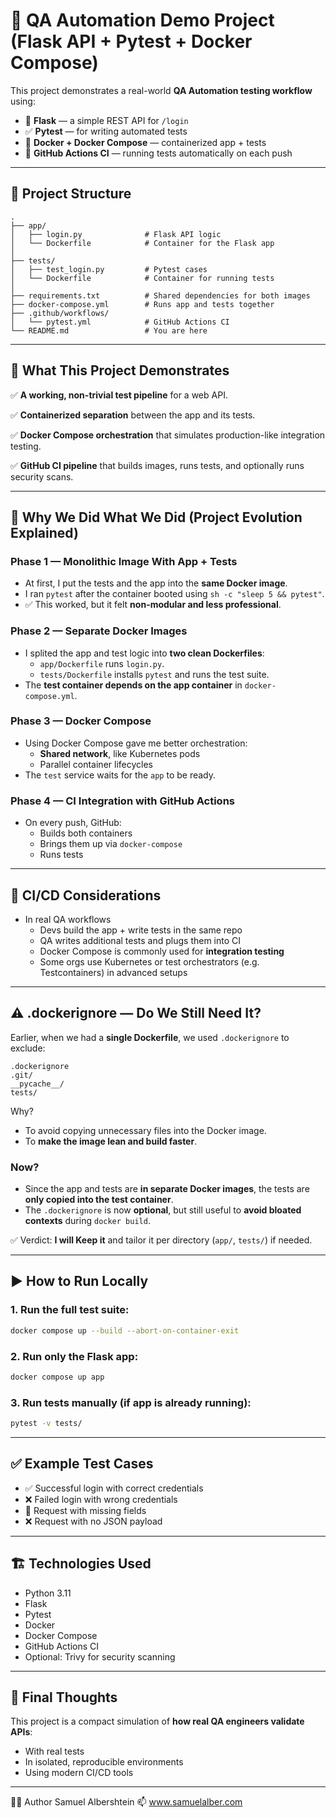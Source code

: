 # 🧪 QA Automation Demo Project (Flask API + Pytest + Docker Compose)

This project demonstrates a real-world **QA Automation testing workflow** using:

- 🐍 **Flask** — a simple REST API for `/login`
- ✅ **Pytest** — for writing automated tests
- 🐳 **Docker + Docker Compose** — containerized app + tests
- 🔄 **GitHub Actions CI** — running tests automatically on each push

---

## 📂 Project Structure

```
.
├── app/
│   ├── login.py              # Flask API logic
│   └── Dockerfile            # Container for the Flask app
│
├── tests/
│   ├── test_login.py         # Pytest cases
│   └── Dockerfile            # Container for running tests
│
├── requirements.txt          # Shared dependencies for both images
├── docker-compose.yml        # Runs app and tests together
├── .github/workflows/
│   └── pytest.yml            # GitHub Actions CI
└── README.md                 # You are here
```

---

## 🚀 What This Project Demonstrates

✅ **A working, non-trivial test pipeline** for a web API.

✅ **Containerized separation** between the app and its tests.

✅ **Docker Compose orchestration** that simulates production-like integration testing.

✅ **GitHub CI pipeline** that builds images, runs tests, and optionally runs security scans.

---

## 🧠 Why We Did What We Did (Project Evolution Explained)

### Phase 1 — Monolithic Image With App + Tests

- At first, I put the tests and the app into the **same Docker image**.
- I ran `pytest` after the container booted using `sh -c "sleep 5 && pytest"`.
- ✅ This worked, but it felt **non-modular and less professional**.

### Phase 2 — Separate Docker Images

- I splited the app and test logic into **two clean Dockerfiles**:
  - `app/Dockerfile` runs `login.py`.
  - `tests/Dockerfile` installs `pytest` and runs the test suite.
- The **test container depends on the app container** in `docker-compose.yml`.

### Phase 3 — Docker Compose

- Using Docker Compose gave me better orchestration:
  - **Shared network**, like Kubernetes pods
  - Parallel container lifecycles
- The `test` service waits for the `app` to be ready.

### Phase 4 — CI Integration with GitHub Actions

- On every push, GitHub:
  - Builds both containers
  - Brings them up via `docker-compose`
  - Runs tests

---

## 🔁 CI/CD Considerations

- In real QA workflows
  - Devs build the app + write tests in the same repo
  - QA writes additional tests and plugs them into CI
  - Docker Compose is commonly used for **integration testing**
  - Some orgs use Kubernetes or test orchestrators (e.g. Testcontainers) in advanced setups

---

## ⚠️ .dockerignore — Do We Still Need It?

Earlier, when we had a **single Dockerfile**, we used `.dockerignore` to exclude:

```
.dockerignore
.git/
__pycache__/
tests/
```

Why?

- To avoid copying unnecessary files into the Docker image.
- To **make the image lean and build faster**.

### Now?

- Since the app and tests are **in separate Docker images**, the tests are **only copied into the test container**.
- The `.dockerignore` is now **optional**, but still useful to **avoid bloated contexts** during `docker build`.

✅ Verdict: **I will Keep it** and tailor it per directory (`app/`, `tests/`) if needed.

---

## ▶️ How to Run Locally

### 1. Run the full test suite:

```bash
docker compose up --build --abort-on-container-exit
```

### 2. Run only the Flask app:

```bash
docker compose up app
```

### 3. Run tests manually (if app is already running):

```bash
pytest -v tests/
```

---

## ✅ Example Test Cases

- ✅ Successful login with correct credentials
- ❌ Failed login with wrong credentials
- 🚫 Request with missing fields
- ❌ Request with no JSON payload

---

## 🏗️ Technologies Used

- Python 3.11
- Flask
- Pytest
- Docker
- Docker Compose
- GitHub Actions CI
- Optional: Trivy for security scanning

---

## 💬 Final Thoughts

This project is a compact simulation of **how real QA engineers validate APIs**:

- With real tests
- In isolated, reproducible environments
- Using modern CI/CD tools

---

🧑‍💻 Author
Samuel Albershtein
📫 www.samuelalber.com
